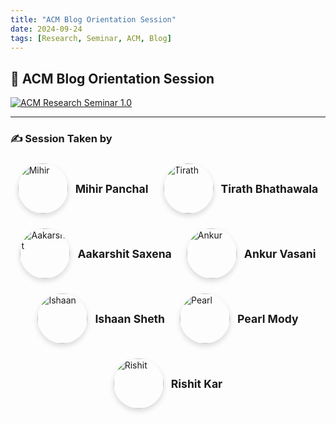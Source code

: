 ```yaml
---
title: "ACM Blog Orientation Session"
date: 2024-09-24
tags: [Research, Seminar, ACM, Blog]
---
```



## 🎥 ACM Blog Orientation Session

[![ACM Research Seminar 1.0](https://img.youtube.com/vi/AymceQOzj2A/maxresdefault.jpg)](https://www.youtube.com/watch?v=AymceQOzj2A)

---

<h3> ✍️ Session Taken by </h3>

<div style="display: flex; flex-wrap: wrap; justify-content: center; gap: 1.5rem; margin-top: 1.5rem; max-width: 800px; margin-left: auto; margin-right: auto;">
  <div style="display: flex; align-items: center; gap: 0.75rem;">
    <img src="/images/authors/mihir.png" alt="Mihir" style="width: 80px; height: 80px; border-radius: 50%; object-fit: cover; box-shadow: 0 4px 8px rgba(0,0,0,0.15);" />
    <div>
      <p style="margin: 0; font-size: 1.1rem; font-weight: bold;">Mihir Panchal</p>
    </div>
  </div>

  <div style="display: flex; align-items: center; gap: 0.75rem;">
    <img src="/images/introduction/tirath.png" alt="Tirath" style="width: 80px; height: 80px; border-radius: 50%; object-fit: cover; box-shadow: 0 4px 8px rgba(0,0,0,0.15);" />
    <div>
      <p style="margin: 0; font-size: 1.1rem; font-weight: bold;">Tirath Bhathawala</p>
    </div>
  </div>
  
  <div style="display: flex; align-items: center; gap: 0.75rem;">
    <img src="/images/introduction/aakarshit.png" alt="Aakarshit" style="width: 80px; height: 80px; border-radius: 50%; object-fit: cover; box-shadow: 0 4px 8px rgba(0,0,0,0.15);" />
    <div>
      <p style="margin: 0; font-size: 1.1rem; font-weight: bold;">Aakarshit Saxena</p>
    </div>
  </div>
  
  <div style="display: flex; align-items: center; gap: 0.75rem;">
    <img src="/images/introduction/ankur.png" alt="Ankur" style="width: 80px; height: 80px; border-radius: 50%; object-fit: cover; box-shadow: 0 4px 8px rgba(0,0,0,0.15);" />
    <div>
      <p style="margin: 0; font-size: 1.1rem; font-weight: bold;">Ankur Vasani</p>
    </div>
  </div>
  
  <div style="display: flex; align-items: center; gap: 0.75rem;">
    <img src="/images/introduction/ishaan.png" alt="Ishaan" style="width: 80px; height: 80px; border-radius: 50%; object-fit: cover; box-shadow: 0 4px 8px rgba(0,0,0,0.15);" />
    <div>
      <p style="margin: 0; font-size: 1.1rem; font-weight: bold;">Ishaan Sheth</p>
    </div>
  </div>
  
  <div style="display: flex; align-items: center; gap: 0.75rem;">
    <img src="/images/introduction/pearl.png" alt="Pearl" style="width: 80px; height: 80px; border-radius: 50%; object-fit: cover; box-shadow: 0 4px 8px rgba(0,0,0,0.15);" />
    <div>
      <p style="margin: 0; font-size: 1.1rem; font-weight: bold;">Pearl Mody</p>
    </div>
  </div>
  
  <div style="display: flex; align-items: center; gap: 0.75rem;">
    <img src="/images/introduction/rishit.png" alt="Rishit" style="width: 80px; height: 80px; border-radius: 50%; object-fit: cover; box-shadow: 0 4px 8px rgba(0,0,0,0.15);" />
    <div>
      <p style="margin: 0; font-size: 1.1rem; font-weight: bold;">Rishit Kar</p>
    </div>
  </div>
</div>
